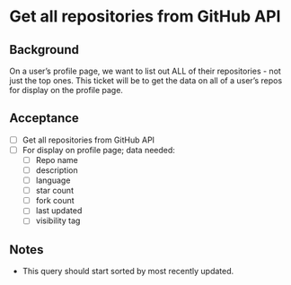 # Get all repositories from GitHub API

## Background

On a user’s profile page, we want to list out ALL of their repositories - not just the top ones. This ticket will be to get the data on all of a user’s repos for display on the profile page. 

## Acceptance

- [ ] Get all repositories from GitHub API
- [ ] For display on profile page; data needed:
    - [ ] Repo name
    - [ ] description
    - [ ] language
    - [ ] star count
    - [ ] fork count
    - [ ] last updated
    - [ ] visibility tag

## Notes

- This query should start sorted by most recently updated.

